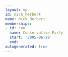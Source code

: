 ```yaml
---
layout: mp
id: nick_herbert
name: Nick Herbert
memberships:
- id: con
  name: Conservative Party
  start: '2005-06-28'
  end: 
autogenerated: true
---
```

